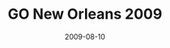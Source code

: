 ---
layout: media
category: media
title: "GO New Orleans 2009"
date: 2009-08-10
description: "Over 500 Crossroads people partnered with Habitat For Humanity and Franklin Ave Baptist Church to rebuild homes and spend time hanging out with kids in New Orleans."
video: "https://s3.amazonaws.com/crossroadsvideomessages/GONola09recap.mp4"
video-poster: "https://www.crossroads.net/uploadedfiles/GONola09recap-still.jpg"
---